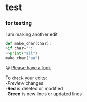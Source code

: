 # test
### for testing
I am making another edit
```python
def make_char(char):
>if char="":
>>print("all")
make_char("aa")
```
:grinning: 
[Please have a look](https://www.analyticsvidhya.com/)

To `check` your edits:\
-_Preview_ changes\
-**Red** is deleted or modified\
-**Green** is new lines or updated lines


